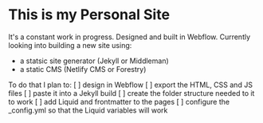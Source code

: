 # This is my Personal Site
It's a constant work in progress. Designed and built in Webflow.
Currently looking into building a new site using:
- a statsic site generator (Jekyll or Middleman)
- a static CMS (Netlify CMS or Forestry)

To do that I plan to:
[ ] design in Webflow
[ ] export the HTML, CSS and JS files
[ ] paste it into a Jekyll build
[ ] create the folder structure needed to it to work
[ ] add Liquid and frontmatter to the pages
[ ] configure the _config.yml so that the Liquid variables will work
